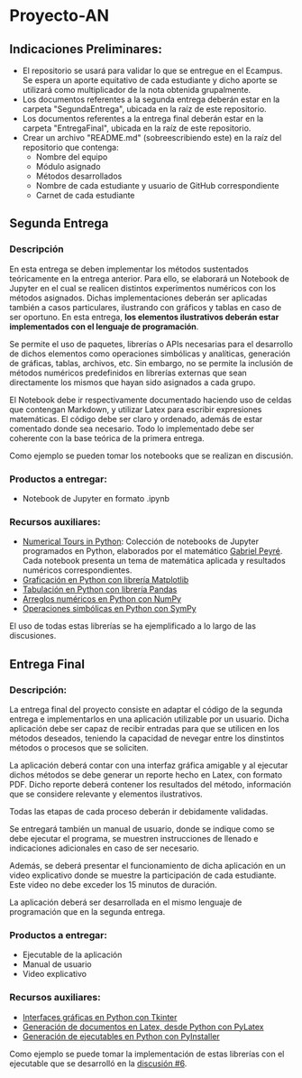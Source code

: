 # Proyecto-AN

## Indicaciones Preliminares:

- El repositorio se usará para validar lo que se entregue en el Ecampus. Se espera un aporte equitativo de cada estudiante y dicho aporte se utilizará como multiplicador de la nota obtenida grupalmente.  
- Los documentos referentes a la segunda entrega deberán estar en la carpeta "SegundaEntrega", ubicada en la raíz de este repositorio.
- Los documentos referentes a la entrega final deberán estar en la carpeta "EntregaFinal", ubicada en la raíz de este repositorio.
- Crear un archivo "README.md" (sobreescribiendo este) en la raíz del repositorio que contenga:
	- Nombre del equipo
	- Módulo asignado
	- Métodos desarrollados
	- Nombre de cada estudiante y usuario de GitHub correspondiente
	- Carnet de cada estudiante


## Segunda Entrega

### Descripción

En esta entrega se deben implementar los métodos sustentados teóricamente en la entrega anterior. Para ello, se elaborará un Notebook de Jupyter en el cual se realicen distintos experimentos numéricos con los métodos asignados. Dichas implementaciones deberán ser aplicadas también a casos particulares, ilustrando con gráficos y tablas en caso de ser oportuno. En esta entrega, **los elementos ilustrativos deberán estar implementados con el lenguaje de programación**. 

Se permite el uso de paquetes, librerías o APIs necesarias para el desarrollo de dichos elementos como operaciones simbólicas y analíticas, generación de gráficas, tablas, archivos, etc. 
Sin embargo, no se permite la inclusión de métodos numéricos predefinidos en librerías externas que sean directamente los mismos que hayan sido asignados a cada grupo. 

El Notebook debe ir respectivamente documentado haciendo uso de celdas que contengan Markdown, y utilizar Latex para escribir expresiones matemáticas. El código debe ser claro y ordenado, además de estar comentado donde sea necesario. Todo lo implementado debe ser coherente con la base teórica de la primera entrega. 

Como ejemplo se pueden tomar los notebooks que se realizan en discusión.

### Productos a entregar:

- Notebook de Jupyter en formato .ipynb

### Recursos auxiliares: 

- [Numerical Tours in Python](http://www.numerical-tours.com/python/): Colección de notebooks de Jupyter programados en Python, elaborados por el matemático [Gabriel Peyré](http://www.gpeyre.com). Cada notebook presenta un tema de matemática aplicada y resultados numéricos correspondientes.
- [Graficación en Python con librería Matplotlib](https://matplotlib.org/stable/tutorials/introductory/pyplot.html)
- [Tabulación en Python con librería Pandas](https://pandas.pydata.org/pandas-docs/dev/getting_started/tutorials.html)
- [Arreglos numéricos en Python con NumPy](https://numpy.org/doc/stable/user/quickstart.html)
- [Operaciones simbólicas en Python con SymPy](https://docs.sympy.org/latest/tutorial/index.html)

El uso de todas estas librerías se ha ejemplificado a lo largo de las discusiones.

## Entrega Final 

### Descripción:

La entrega final del proyecto consiste en adaptar el código de la segunda entrega e implementarlos en una aplicación utilizable por un usuario. Dicha aplicación debe ser capaz de recibir entradas para que se utilicen en los métodos deseados, teniendo la capacidad de nevegar entre los dinstintos métodos o procesos que se soliciten.

La aplicación deberá contar con una interfaz gráfica amigable y al ejecutar dichos métodos se debe generar un reporte hecho en Latex, con formato PDF. Dicho reporte deberá contener los resultados del método, información que se considere relevante y elementos ilustrativos. 

Todas las etapas de cada proceso deberán ir debidamente validadas. 

Se entregará también un manual de usuario, donde se indique como se debe ejecutar el programa, se muestren instrucciones de llenado e indicaciones adicionales en caso de ser necesario. 

Además, se deberá presentar el funcionamiento de dicha aplicación en un video explicativo donde se muestre la participación de cada estudiante. Este video no debe exceder los 15 minutos de duración. 

La aplicación deberá ser desarrollada en el mismo lenguaje de programación que en la segunda entrega. 

### Productos a entregar:

- Ejecutable de la aplicación
- Manual de usuario
- Video explicativo

### Recursos auxiliares:

- [Interfaces gráficas en Python con Tkinter](https://docs.python.org/3/library/tkinter.html)
- [Generación de documentos en Latex, desde Python con PyLatex](https://docs.python.org/3/library/tkinter.html)
- [Generación de ejecutables en Python con PyInstaller](https://docs.python.org/3/library/tkinter.html)

Como ejemplo se puede tomar la implementación de estas librerías con el ejecutable que se desarrolló en la [discusión #6](https://drive.google.com/file/d/1Gbf0WlboCOhX78b-zH19kdAABOsshz9d/view?usp=sharing).
